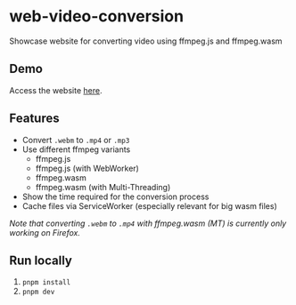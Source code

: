 # web-video-conversion

Showcase website for converting video using ffmpeg.js and ffmpeg.wasm

## Demo

Access the website [here](https://web-video-conversion.netlify.app).

## Features

- Convert `.webm` to `.mp4` or `.mp3`
- Use different ffmpeg variants
  - ffmpeg.js
  - ffmpeg.js (with WebWorker)
  - ffmpeg.wasm
  - ffmpeg.wasm (with Multi-Threading)
- Show the time required for the conversion process
- Cache files via ServiceWorker (especially relevant for big wasm files)

_Note that converting `.webm` to `.mp4` with ffmpeg.wasm (MT) is currently only working on Firefox._

## Run locally

1. `pnpm install`
2. `pnpm dev`
